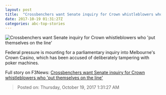 ```yaml
---
layout: post
title:  "Crossbenchers want Senate inquiry for Crown whistleblowers who 'put themselves on the line'"
date: 2017-10-19 01:31:27Z
categories: abc-top-stories
---
```


![Crossbenchers want Senate inquiry for Crown whistleblowers who 'put themselves on the line'](http://www.abc.net.au/news/image/8578354-1x1-700x700.jpg)

Federal pressure is mounting for a parliamentary inquiry into Melbourne's Crown Casino, which has been accused of deliberately tampering with poker machines.


Full story on F3News: [Crossbenchers want Senate inquiry for Crown whistleblowers who 'put themselves on the line'](http://www.f3nws.com/n/FBrXaH)

> Posted on: Thursday, October 19, 2017 1:31:27 AM
